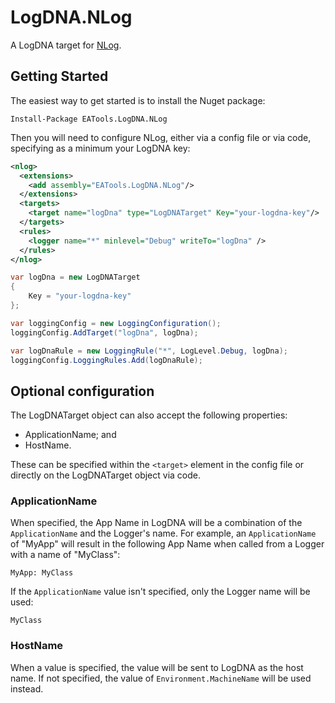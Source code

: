 # LogDNA.NLog

A LogDNA target for [NLog](http://nlog-project.org/).

## Getting Started

The easiest way to get started is to install the Nuget package:

```
Install-Package EATools.LogDNA.NLog
```

Then you will need to configure NLog, either via a config file or via code, specifying as a minimum your LogDNA key:
```xml
<nlog>
  <extensions>
    <add assembly="EATools.LogDNA.NLog"/>
  </extensions>
  <targets>
    <target name="logDna" type="LogDNATarget" Key="your-logdna-key"/>
  </targets>
  <rules>
    <logger name="*" minlevel="Debug" writeTo="logDna" />
  </rules>
</nlog>
```

```c#
var logDna = new LogDNATarget
{
    Key = "your-logdna-key"
};

var loggingConfig = new LoggingConfiguration();
loggingConfig.AddTarget("logDna", logDna);

var logDnaRule = new LoggingRule("*", LogLevel.Debug, logDna);
loggingConfig.LoggingRules.Add(logDnaRule);
```

## Optional configuration
The LogDNATarget object can also accept the following properties:

* ApplicationName; and
* HostName.

These can be specified within the ```<target>``` element in the config file or directly on the LogDNATarget object via code.

### ApplicationName
When specified, the App Name in LogDNA will be a combination of the ```ApplicationName``` and the Logger's name. For example, an ```ApplicationName``` of "MyApp" will result in the following App Name when called from a Logger with a name of "MyClass":

```
MyApp: MyClass
```

If the ```ApplicationName``` value isn't specified, only the Logger name will be used:

```
MyClass
```

### HostName

When a value is specified, the value will be sent to LogDNA as the host name. If not specified, the value of ```Environment.MachineName``` will be used instead.
